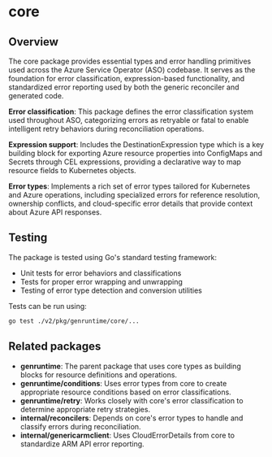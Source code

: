 # core

## Overview

The core package provides essential types and error handling primitives used across the Azure Service Operator (ASO) codebase. It serves as the foundation for error classification, expression-based functionality, and standardized error reporting used by both the generic reconciler and generated code.

**Error classification**: This package defines the error classification system used throughout ASO, categorizing errors as retryable or fatal to enable intelligent retry behaviors during reconciliation operations.

**Expression support**: Includes the DestinationExpression type which is a key building block for exporting Azure resource properties into ConfigMaps and Secrets through CEL expressions, providing a declarative way to map resource fields to Kubernetes objects.

**Error types**: Implements a rich set of error types tailored for Kubernetes and Azure operations, including specialized errors for reference resolution, ownership conflicts, and cloud-specific error details that provide context about Azure API responses.

## Testing

The package is tested using Go's standard testing framework:

* Unit tests for error behaviors and classifications
* Tests for proper error wrapping and unwrapping
* Testing of error type detection and conversion utilities

Tests can be run using:

```bash
go test ./v2/pkg/genruntime/core/...
```

## Related packages

* **genruntime**: The parent package that uses core types as building blocks for resource definitions and operations.
* **genruntime/conditions**: Uses error types from core to create appropriate resource conditions based on error classifications.
* **genruntime/retry**: Works closely with core's error classification to determine appropriate retry strategies.
* **internal/reconcilers**: Depends on core's error types to handle and classify errors during reconciliation.
* **internal/genericarmclient**: Uses CloudErrorDetails from core to standardize ARM API error reporting.
